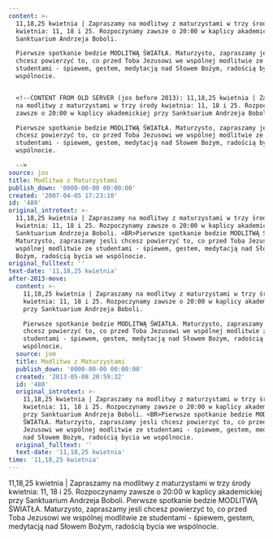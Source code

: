 ```yaml
---
content: >-
  11,18,25 kwietnia | Zapraszamy na modlitwy z maturzystami w trzy środy
  kwietnia: 11, 18 i 25. Rozpoczynamy zawsze o 20:00 w kaplicy akademickiej przy
  Sanktuarium Andrzeja Boboli. 

  Pierwsze spotkanie bedzie MODLITWĄ ŚWIATŁA. Maturzysto, zapraszamy jesli
  chcesz powierzyć to, co przed Toba Jezusowi we wspólnej modlitwie ze
  studentami - śpiewem, gestem, medytacją nad Słowem Bożym, radością bycia we
  wspólnocie.


  <!--CONTENT FROM OLD SERVER (jos before 2013): 11,18,25 kwietnia | Zapraszamy
  na modlitwy z maturzystami w trzy środy kwietnia: 11, 18 i 25. Rozpoczynamy
  zawsze o 20:00 w kaplicy akademickiej przy Sanktuarium Andrzeja Boboli. 

  Pierwsze spotkanie bedzie MODLITWĄ ŚWIATŁA. Maturzysto, zapraszamy jesli
  chcesz powierzyć to, co przed Toba Jezusowi we wspólnej modlitwie ze
  studentami - śpiewem, gestem, medytacją nad Słowem Bożym, radością bycia we
  wspólnocie. 

  -->
source: jos
title: Modlitwa z Maturzystami
publish_down: '0000-00-00 00:00:00'
created: '2007-04-05 17:23:10'
id: '480'
original_introtext: >-
  11,18,25 kwietnia | Zapraszamy na modlitwy z maturzystami w trzy środy
  kwietnia: 11, 18 i 25. Rozpoczynamy zawsze o 20:00 w kaplicy akademickiej przy
  Sanktuarium Andrzeja Boboli. <BR>Pierwsze spotkanie bedzie MODLITWĄ ŚWIATŁA.
  Maturzysto, zapraszamy jesli chcesz powierzyć to, co przed Toba Jezusowi we
  wspólnej modlitwie ze studentami - śpiewem, gestem, medytacją nad Słowem
  Bożym, radością bycia we wspólnocie. 
original_fulltext: ''
text-date: '11,18,25 kwietnia'
after-2013-move:
  content: >-
    11,18,25 kwietnia | Zapraszamy na modlitwy z maturzystami w trzy środy
    kwietnia: 11, 18 i 25. Rozpoczynamy zawsze o 20:00 w kaplicy akademickiej
    przy Sanktuarium Andrzeja Boboli. 

    Pierwsze spotkanie bedzie MODLITWĄ ŚWIATŁA. Maturzysto, zapraszamy jesli
    chcesz powierzyć to, co przed Toba Jezusowi we wspólnej modlitwie ze
    studentami - śpiewem, gestem, medytacją nad Słowem Bożym, radością bycia we
    wspólnocie.
  source: jom
  title: Modlitwa z Maturzystami
  publish_down: '0000-00-00 00:00:00'
  created: '2013-05-08 20:59:32'
  id: '480'
  original_introtext: >-
    11,18,25 kwietnia | Zapraszamy na modlitwy z maturzystami w trzy środy
    kwietnia: 11, 18 i 25. Rozpoczynamy zawsze o 20:00 w kaplicy akademickiej
    przy Sanktuarium Andrzeja Boboli. <BR>Pierwsze spotkanie bedzie MODLITWĄ
    ŚWIATŁA. Maturzysto, zapraszamy jesli chcesz powierzyć to, co przed Toba
    Jezusowi we wspólnej modlitwie ze studentami - śpiewem, gestem, medytacją
    nad Słowem Bożym, radością bycia we wspólnocie.
  original_fulltext: ''
  text-date: '11,18,25 kwietnia'
time: '11,18,25 kwietnia'
---
```

11,18,25 kwietnia | Zapraszamy na modlitwy z maturzystami w trzy środy kwietnia: 11, 18 i 25. Rozpoczynamy zawsze o 20:00 w kaplicy akademickiej przy Sanktuarium Andrzeja Boboli. 
Pierwsze spotkanie bedzie MODLITWĄ ŚWIATŁA. Maturzysto, zapraszamy jesli chcesz powierzyć to, co przed Toba Jezusowi we wspólnej modlitwie ze studentami - śpiewem, gestem, medytacją nad Słowem Bożym, radością bycia we wspólnocie.

<!--CONTENT FROM OLD SERVER (jos before 2013): 11,18,25 kwietnia | Zapraszamy na modlitwy z maturzystami w trzy środy kwietnia: 11, 18 i 25. Rozpoczynamy zawsze o 20:00 w kaplicy akademickiej przy Sanktuarium Andrzeja Boboli. 
Pierwsze spotkanie bedzie MODLITWĄ ŚWIATŁA. Maturzysto, zapraszamy jesli chcesz powierzyć to, co przed Toba Jezusowi we wspólnej modlitwie ze studentami - śpiewem, gestem, medytacją nad Słowem Bożym, radością bycia we wspólnocie. 
-->

<!--{{json:{"created_date":"2007-04-05 17:23:10","publish_down":"0000-00-00 00:00:00","id":"480"}}}-->